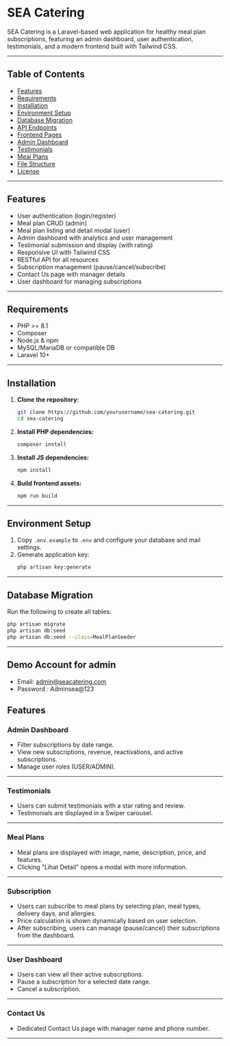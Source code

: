 # SEA Catering

SEA Catering is a Laravel-based web application for healthy meal plan subscriptions, featuring an admin dashboard, user authentication, testimonials, and a modern frontend built with Tailwind CSS.

---

## Table of Contents

- [Features](#features)
- [Requirements](#requirements)
- [Installation](#installation)
- [Environment Setup](#environment-setup)
- [Database Migration](#database-migration)
- [API Endpoints](#api-endpoints)
- [Frontend Pages](#frontend-pages)
- [Admin Dashboard](#admin-dashboard)
- [Testimonials](#testimonials)
- [Meal Plans](#meal-plans)
- [File Structure](#file-structure)
- [License](#license)

---

## Features

- User authentication (login/register)
- Meal plan CRUD (admin)
- Meal plan listing and detail modal (user)
- Admin dashboard with analytics and user management
- Testimonial submission and display (with rating)
- Responsive UI with Tailwind CSS
- RESTful API for all resources
- Subscription management (pause/cancel/subscribe)
- Contact Us page with manager details
- User dashboard for managing subscriptions

---

## Requirements

- PHP >= 8.1
- Composer
- Node.js & npm
- MySQL/MariaDB or compatible DB
- Laravel 10+

---

## Installation

1. **Clone the repository:**
   ```bash
   git clone https://github.com/yourusername/sea-catering.git
   cd sea-catering
   ```

2. **Install PHP dependencies:**
   ```bash
   composer install
   ```

3. **Install JS dependencies:**
   ```bash
   npm install
   ```

4. **Build frontend assets:**
   ```bash
   npm run build
   ```

---

## Environment Setup

1. Copy `.env.example` to `.env` and configure your database and mail settings.
2. Generate application key:
   ```bash
   php artisan key:generate
   ```

---

## Database Migration

Run the following to create all tables:
```bash
php artisan migrate
php artisan db:seed
php artisan db:seed --class=MealPlanSeeder
```

---
## Demo Account for admin
- Email: admin@seacatering.com
- Password : Adminsea@123

## Features
### Admin Dashboard

- Filter subscriptions by date range.
- View new subscriptions, revenue, reactivations, and active subscriptions.
- Manage user roles (USER/ADMIN).

---

### Testimonials

- Users can submit testimonials with a star rating and review.
- Testimonials are displayed in a Swiper carousel.

---

### Meal Plans

- Meal plans are displayed with image, name, description, price, and features.
- Clicking "Lihat Detail" opens a modal with more information.

---

### Subscription

- Users can subscribe to meal plans by selecting plan, meal types, delivery days, and allergies.
- Price calculation is shown dynamically based on user selection.
- After subscribing, users can manage (pause/cancel) their subscriptions from the dashboard.

---

### User Dashboard

- Users can view all their active subscriptions.
- Pause a subscription for a selected date range.
- Cancel a subscription.

---

### Contact Us

- Dedicated Contact Us page with manager name and phone number.

---
